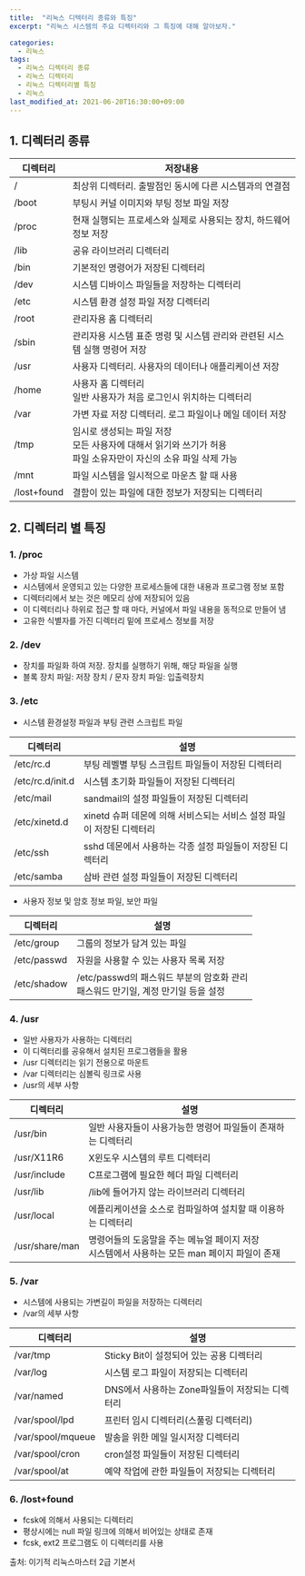 ```yaml
---
title:  "리눅스 디텍터리 종류와 특징"
excerpt: "리눅스 시스템의 주요 디렉터리와 그 특징에 대해 알아보자."

categories:
  - 리눅스
tags:
  - 리눅스 디렉터리 종류
  - 리눅스 디렉터리
  - 리눅스 디렉터리별 특징
  - 리눅스
last_modified_at: 2021-06-20T16:30:00+09:00
---
```


## 1. 디렉터리 종류

|디렉터리|저장내용|
|---|-----|
|/	|최상위 디렉터리. 출발점인 동시에 다른 시스템과의 연결점|
|/boot|	부팅시 커널 이미지와 부팅 정보 파일 저장|
|/proc|현재 실행되는 프로세스와 실제로 사용되는 장치, 하드웨어 정보 저장|
|/lib|공유 라이브러리 디렉터리|
|/bin|기본적인 명령어가 저장된 디렉터리|
|/dev|	시스템 디바이스 파일들을 저장하는 디렉터리|
|/etc|	시스템 환경 설정 파일 저장 디렉터리|
|/root|	관리자용 홈 디렉터리|
|/sbin|	관리자용 시스템 표준 명령 및 시스템 관리와 관련된 시스템 실행 명령어 저장|
|/usr	|사용자 디렉터리. 사용자의 데이터나 애플리케이션 저장|
|/home	|사용자 홈 디렉터리<br>일반 사용자가 처음 로그인시 위치하는 디렉터리|
|/var	|가변 자료 저장 디렉터리. 로그 파일이나 메일 데이터 저장
|/tmp	|임시로 생성되는 파일 저장<br>모든 사용자에 대해서 읽기와 쓰기가 허용<br>파일 소유자만이 자신의 소유 파일 삭제 가능|
|/mnt	|파일 시스템을 일시적으로 마운츠 할 때 사용|
|/lost+found|	결함이 있는 파일에 대한 정보가 저장되는 디렉터리|


## 2. 디렉터리 별 특징
### 1. /proc
- 가상 파일 시스템
- 시스템에서 운영되고 있는 다양한 프로세스들에 대한 내용과 프로그램 정보 포함
- 디렉터리에서 보는 것은 메모리 상에 저장되어 있음
- 이 디렉터리나 하위로 접근 할 때 마다, 커널에서 파일 내용을 동적으로 만들어 냄
- 고유한 식별자를 가진 디렉터리 밑에 프로세스 정보를 저장

### 2. /dev
- 장치를 파일화 하여 저장. 장치를 실행하기 위해, 해당 파일을 실행
- 블록 장치 파일: 저장 장치 / 문자 장치 파일: 입출력장치

### 3. /etc
- 시스템 환경설정 파일과 부팅 관련 스크립트 파일

| 디렉터리 | 설명 |
|----|--|
|/etc/rc.d|부팅 레벨별 부팅 스크립트 파일들이 저장된 디렉터리|
|/etc/rc.d/init.d|시스템 초기화 파일들이 저장된 디렉터리|
|/etc/mail|sandmail의 설정 파일들이 저장된 디렉터리|
|/etc/xinetd.d|xinetd 슈퍼 데몬에 의해 서비스되는 서비스 설정 파일이 저장된 디렉터리|
|/etc/ssh|sshd 데몬에서 사용하는 각종 설정 파일들이 저장된 디렉터리|
|/etc/samba|삼바 관련 설정 파일들이 저장된 디렉터리|


- 사용자 정보 및 암호 정보 파일, 보안 파일

|디렉터리|설명|
|---|--------|
|/etc/group	|그룹의 정보가 담겨 있는 파일|
|/etc/passwd|	자원을 사용할 수 있는 사용자 목록 저장|
|/etc/shadow|	/etc/passwd의 패스워드 부분의 암호화 관리 <br>패스워드 만기일, 계정 만기일 등을 설정|

### 4. /usr
- 일반 사용자가 사용하는 디렉터리
- 이 디렉터리를 공유해서 설치된 프로그램들을 활용
- /usr 디렉터리는 읽기 전용으로 마운트
- /var 디렉터리는 심볼릭 링크로 사용
- /usr의 세부 사항

|디렉터리|설명|
|---|--------|
|/usr/bin|	일반 사용자들이 사용가능한 명령어 파일들이 존재하는 디렉터리|
|/usr/X11R6|	X윈도우 시스템의 루트 디렉터리|
|/usr/include|	C프로그램에 필요한 헤더 파일 디렉터리|
|/usr/lib	|/lib에 들어가지 않는 라이브러리 디렉터리|
|/usr/local	|에플리케이션을 소스로 컴파일하여 설치할 때 이용하는 디렉터리|
|/usr/share/man|명령어들의 도움말을 주는 메뉴얼 페이지 저장 <br>시스템에서 사용하는 모든 man 페이지 파일이 존재|

### 5. /var
- 시스템에 사용되는 가변길이 파일을 저장하는 디렉터리
- /var의 세부 사항

|디렉터리|설명|
|---|--------|
|/var/tmp|	Sticky Bit이 설정되어 있는 공용 디렉터리|
|/var/log	|시스템 로그 파일이 저장되는 디렉터리|
|/var/named	|DNS에서 사용하는 Zone파일들이 저장되는 디렉터리|
|/var/spool/lpd	|프린터 임시 디렉터리(스풀링 디렉터리)|
|/var/spool/mqueue|	발송을 위한 메일 일시저장 디렉터리|
|/var/spool/cron|	cron설정 파일들이 저장된 디렉터리|
|/var/spool/at|	예약 작업에 관한 파일들이 저장되는 디렉터리|

### 6. /lost+found
- fcsk에 의해서 사용되는 디렉터리
- 평상시에는 null 파일 링크에 의해서 비어있는 상태로 존재
- fcsk, ext2 프로그램도 이 디렉터리를 사용

출처: 이기적 리눅스마스터 2급 기본서
